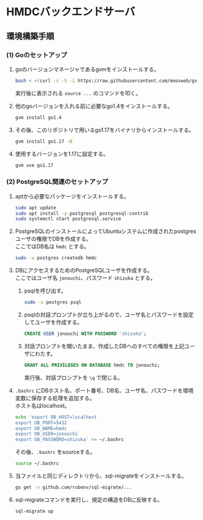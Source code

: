 # HMDCバックエンドサーバ

## 環境構築手順

### (1) Goのセットアップ

1. goのバージョンマネージャであるgvmをインストールする。  
   ```bash
   bash < <(curl -s -S -L https://raw.githubusercontent.com/moovweb/gvm/master/binscripts/gvm-installer)
   ```

   実行後に表示される `source ...` のコマンドを叩く。

1. 他のgoバージョンを入れる前に必要なgo1.4をインストールする。  
   ```bash
   gvm install go1.4
   ```

1. その後、このリポジトリで用いるgo1.17をバイナリからインストールする。  
   ```bash
   gvm install go1.17 -B
   ```

1. 使用するバージョンを1.17に設定する。  
   ```bash
   gvm use go1.17
   ```

### (2) PostgreSQL関連のセットアップ

1. aptから必要なパッケージをインストールする。  
   ```bash
   sudo apt update
   sudo apt install -y postgresql postgresql-contrib
   sudo systemctl start postgresql.service
   ```

1. PostgreSQLのインストールによってUbuntuシステムに作成されたpostgresユーザの権限でDBを作成する。  
   ここではDB名は `hmdc` とする。
   ```bash
   sudo -u postgres createdb hmdc
   ```

1. DBにアクセスするためのPostgreSQLユーザを作成する。  
   ここではユーザ名 `jonouchi`、パスワード `shizuka` とする。
   1. psqlを呼び出す。  
      ```bash
      sudo -u postgres psql
      ```
    
   1. psqlの対話プロンプトが立ち上がるので、ユーザ名とパスワードを設定してユーザを作成する。  
      ```sql
      CREATE USER jonouchi WITH PASSWORD 'shizuka';
      ```
    
   1. 対話プロンプトを開いたまま、作成したDBへのすべての権限を上記ユーザにわたす。  
      ```sql
      GRANT ALL PRIVILEGES ON DATABASE hmdc TO jonouchi;
      ```

      実行後、対話プロンプトを `\q` で閉じる。
   
1. `.bashrc` にDBホスト名、ポート番号、DB名、ユーザ名、パスワードを環境変数に保存する処理を追加する。  
   ホスト名はlocalhost。  
   ```bash
   echo 'export DB_HOST=localhost
   export DB_PORT=5432
   export DB_NAME=hmdc
   export DB_USER=jonouchi
   export DB_PASSWORD=shizuka' >> ~/.bashrc
   ```

   その後、`.bashrc` をsourceする。  
   ```bash
   source ~/.bashrc
   ```

1. 当ファイルと同じディレクトリから、sql-migrateをインストールする。  
   ```bash
   go get -v github.com/rubenv/sql-migrate/...
   ```

1. sql-migrateコマンドを実行し、規定の構造をDBに反映する。  
   ```bash
   sql-migrate up
   ```
